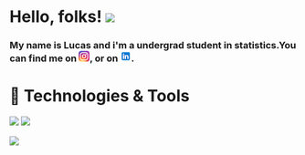 <!-- Actual text -->
# Hello, folks! <img src="https://raw.githubusercontent.com/MartinHeinz/MartinHeinz/master/wave.gif" width="30px">
###  My name is Lucas and i'm a undergrad student in statistics.You can find me on [![Twitter][1.2]][1], or on [![LinkedIn][2.2]][2].
# 🔧 Technologies & Tools

![](https://img.shields.io/badge/Code-Python-informational?style=flat&logo=Python&logoColor=white&color=blueviolet)
![](https://img.shields.io/badge/Code-R-informational?style=flat&logo=R&logoColor=white&color=blueviolet)



<!-- Icons -->

[1.2]: https://github.com/pcastr/pcastr/blob/main/assets/insta.png
[2.2]: https://github.com/pcastr/pcastr/blob/main/assets/ln.png

<!-- Links to your social media accounts -->
[1]: https://www.instagram.com/pontesok/
[2]: https://www.linkedin.com/in/pcastr/


<img align="center" src="https://github-readme-stats.vercel.app/api?username=pcastr&count_private=true&show_icons=true&theme=synthwave&include_all_commits=true"/>

